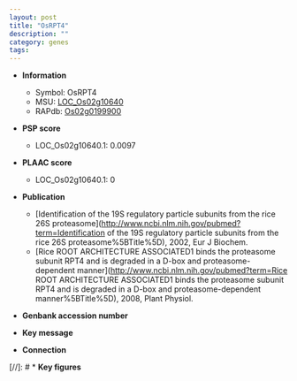 ```yaml
---
layout: post
title: "OsRPT4"
description: ""
category: genes
tags: 
---
```


* **Information**  
    + Symbol: OsRPT4  
    + MSU: [LOC_Os02g10640](http://rice.plantbiology.msu.edu/cgi-bin/ORF_infopage.cgi?orf=LOC_Os02g10640)  
    + RAPdb: [Os02g0199900](http://rapdb.dna.affrc.go.jp/viewer/gbrowse_details/irgsp1?name=Os02g0199900)  

* **PSP score**  
    + LOC_Os02g10640.1: 0.0097 

* **PLAAC score**  
    + LOC_Os02g10640.1: 0 

* **Publication**  
    + [Identification of the 19S regulatory particle subunits from the rice 26S proteasome](http://www.ncbi.nlm.nih.gov/pubmed?term=Identification of the 19S regulatory particle subunits from the rice 26S proteasome%5BTitle%5D), 2002, Eur J Biochem.
    + [Rice ROOT ARCHITECTURE ASSOCIATED1 binds the proteasome subunit RPT4 and is degraded in a D-box and proteasome-dependent manner](http://www.ncbi.nlm.nih.gov/pubmed?term=Rice ROOT ARCHITECTURE ASSOCIATED1 binds the proteasome subunit RPT4 and is degraded in a D-box and proteasome-dependent manner%5BTitle%5D), 2008, Plant Physiol.

* **Genbank accession number**  

* **Key message**  

* **Connection**  

[//]: # * **Key figures**  



